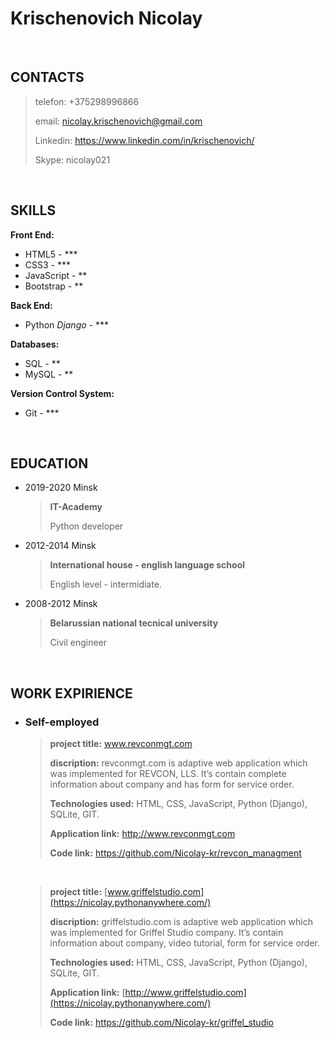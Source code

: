 # Krischenovich Nicolay
<br>

## CONTACTS

> telefon: +375298996866
>
> email: nicolay.krischenovich@gmail.com
>
>Linkedin: <https://www.linkedin.com/in/krischenovich/>
>
> Skype: nicolay021
<br>

## SKILLS

**Front End:**                
  * HTML5 - ***
  * CSS3 - ***
  * JavaScript - **
  * Bootstrap - **

**Back End:**
 * Python *Django* - ***

**Databases:**
  * SQL - **
  * MySQL - **

**Version Control System:**
  * Git - ***
<br>

## EDUCATION
  * 2019-2020 Minsk
  
    > **IT-Academy**
    >
    > Python developer
    
  * 2012-2014 Minsk
   
     > **International house - english language school**
     >
     > English level - intermidiate.
    
  * 2008-2012 Minsk
  
    > **Belarussian national tecnical university**
    >
    > Сivil engineer
 <br> 
 
 ## WORK EXPIRIENCE
   
* ### Self-employed

     > **project title:** www.revconmgt.com
     >
     > **discription:** revconmgt.com
     > is adaptive web application which was implemented for REVCON, LLS. It’s contain complete information about company and has form for service order.
     >
     > **Technologies used:** HTML, CSS, JavaScript, Python (Django), SQLite, GIT.
     >
     > **Application link:** <http://www.revconmgt.com>
     >
     > **Code link:** <https://github.com/Nicolay-kr/revcon_managment>
     <br>
     
     
     > **project title:** [www.griffelstudio.com](https://nicolay.pythonanywhere.com/)
     >
     > **discription:** griffelstudio.com
     > is adaptive web application which was implemented for Griffel Studio company. It’s contain information about company, video tutorial, form for service order.
     >
     > **Technologies used:** HTML, CSS, JavaScript, Python (Django), SQLite, GIT.
     >
     > **Application link:** [http://www.griffelstudio.com](https://nicolay.pythonanywhere.com/)
     >
     > **Code link:** <https://github.com/Nicolay-kr/griffel_studio>


